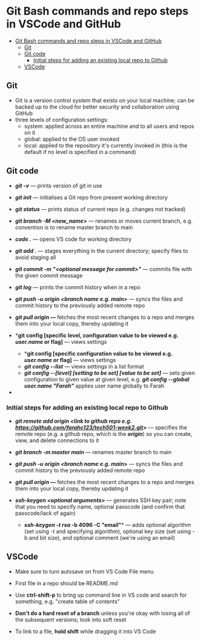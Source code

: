 # Git Bash commands and repo steps in VSCode and GitHub

- [Git Bash commands and repo steps in VSCode and GitHub](#git-bash-commands-and-repo-steps-in-vscode-and-github)
  - [Git](#git)
  - [Git code](#git-code)
    - [Initial steps for adding an existing local repo to Github](#initial-steps-for-adding-an-existing-local-repo-to-github)
  - [VSCode](#vscode)

## Git

- Git is a version control system that exists on your local machine; can be backed up to the cloud for better security and collaboration using GitHub
- three levels of configuration settings:
  - system: applied across an entire machine and to all users and repos on it 
  - global: applied to the OS user invoked
  - local: applied to the  repository it's currently invoked in (this is the default if no level is specified in a command)

## Git code

-   ***git -v*** — prints version of git in use

- ***git init*** — initialises a Git repo from present working directory

-   ***git status*** — prints status of current repo (e.g. changes not tracked)

-   ***git branch -M <new_name>*** — renames or moves current branch, e.g. convention is to rename master branch to main

-   ***code .*** — opens VS code for working directory

-   ***git add .*** — stages everything in the current directory; specify files to avoid staging all

-   ***git commit -m "\<optional message for commit>"*** — commits file with the given commit message

-  ***git log*** — prints the commit history when in a repo
-    ***git push -u origin \<branch name e.g. main>*** — syncs the files and commit history to the previously added remote repo

-   ***git pull origin —*** fetches the most recent changes to a repo and merges them into your local copy, thereby updating it
-   ***git config [specific level, configuration value to be viewed e.g. *user.name* or flag]** — views settings
    -   ***git config [specific configuration value to be viewed e.g. *user.name* or flag]** — views settings
    -   ***git config --list*** — views settings in a list format
    -   ***git config --[level] [setting to be set] [value to  be set]*** — sets given configuration to given value at given level, e.g. ***git config --global user.name "Farah"*** applies user name globally to Farah
-   


### Initial steps for adding an existing local repo to Github

-   ***git remote add origin <link to github repo e.g. <https://github.com/farahc123/tech501-week2.git>>*** — specifies the remote repo (e.g. a github repo, which is the ***origin***) so you can create, view, and delete connections to it

- ***git branch -m master main*** — renames master branch to main

-   ***git push -u origin \<branch name e.g. main>*** — syncs the files and commit history to the previously added remote repo

-   ***git pull origin —*** fetches the most recent changes to a repo and merges them into your local copy, thereby updating it

-   ***ssh-keygen \<optional arguments>*** — generates SSH key pair; note that you need to specify name, optional passcode (and confirm that passcode/lack of again)
    -    ***ssh-keygen -t rsa* -b 4096 -C "email"*** — adds optional algorithm (set using -t and specifying algorithm), optional key size (set using -b and bit size), and optional comment (we're using an email)

## VSCode

-   Make sure to turn autosave on from VS Code File menu

-   First file in a repo should be README.md

-   Use **ctrl-shift-p** to bring up command line in VS code and search for something, e.g. "create table of contents"

-   **Don't do a hard reset of a branch** unless you're okay with losing all of the subsequent versions; look into soft reset

-   To link to a file, **hold shift** while dragging it into VS Code